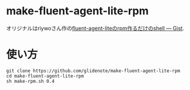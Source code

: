 # make-fluent-agent-lite-rpm

オリジナルはriywoさん作の[fluent-agent-liteのrpm作るだけのshell — Gist](https://gist.github.com/3044719).

# 使い方

    git clone https://github.com/glidenote/make-fluent-agent-lite-rpm
    cd make-fluent-agent-lite-rpm
    sh make-rpm.sh 0.4

